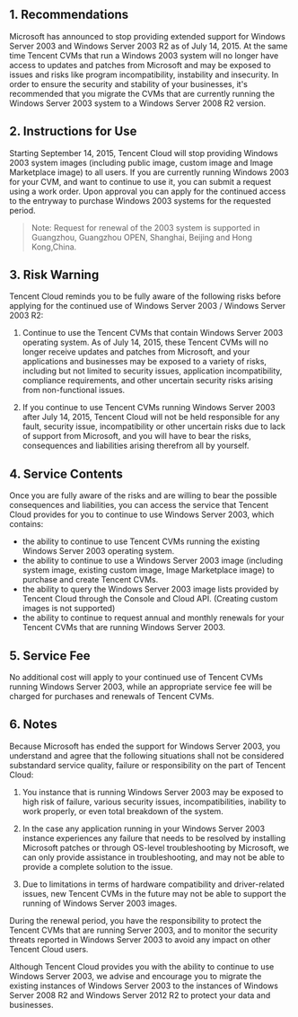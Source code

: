 ## 1. Recommendations

Microsoft has announced to stop providing extended support for Windows Server 2003 and Windows Server 2003 R2 as of July 14, 2015. At the same time Tencent CVMs that run a Windows 2003 system will no longer have access to updates and patches from Microsoft and may be exposed to issues and risks like program incompatibility, instability and insecurity. In order to ensure the security and stability of your businesses, it's recommended that you migrate the CVMs that are currently running the Windows Server 2003 system to a Windows Server 2008 R2 version.

## 2. Instructions for Use
Starting September 14, 2015, Tencent Cloud will stop providing Windows 2003 system images (including public image, custom image and Image Marketplace image) to all users. If you are currently running Windows 2003 for your CVM, and want to continue to use it, you can submit a request using a work order. Upon approval you can apply for the continued access to the entryway to purchase Windows 2003 systems for the requested period.

> Note: Request for renewal of the 2003 system is supported in Guangzhou, Guangzhou OPEN, Shanghai, Beijing and Hong Kong,China.

## 3. Risk Warning
Tencent Cloud reminds you to be fully aware of the following risks before applying for the continued use of Windows Server 2003 / Windows Server 2003 R2:

1) Continue to use the Tencent CVMs that contain Windows Server 2003 operating system. As of July 14, 2015, these Tencent CVMs will no longer receive updates and patches from Microsoft, and your applications and businesses may be exposed to a variety of risks, including but not limited to security issues, application incompatibility, compliance requirements, and other uncertain security risks arising from non-functional issues.

2) If you continue to use Tencent CVMs running Windows Server 2003 after July 14, 2015, Tencent Cloud will not be held responsible for any fault, security issue, incompatibility or other uncertain risks due to lack of support from Microsoft, and you will have to bear the risks, consequences and liabilities arising therefrom all by yourself.

## 4. Service Contents
Once you are fully aware of the risks and are willing to bear the possible consequences and liabilities, you can access the service that Tencent Cloud provides for you to continue to use Windows Server 2003, which contains:

- the ability to continue to use Tencent CVMs running the existing Windows Server 2003 operating system.
- the ability to continue to use a Windows Server 2003 image (including system image, existing custom image, Image Marketplace image) to purchase and create Tencent CVMs.
- the ability to query the Windows Server 2003 image lists provided by Tencent Cloud through the Console and Cloud API. (Creating custom images is not supported)
- the ability to continue to request annual and monthly renewals for your Tencent CVMs that are running Windows Server 2003.

## 5. Service Fee
No additional cost will apply to your continued use of Tencent CVMs running Windows Server 2003, while an appropriate service fee will be charged for purchases and renewals of Tencent CVMs.

## 6. Notes
Because Microsoft has ended the support for Windows Server 2003, you understand and agree that the following situations shall not be considered substandard service quality, failure or responsibility on the part of Tencent Cloud:

1) You instance that is running Windows Server 2003 may be exposed to high risk of failure, various security issues, incompatibilities, inability to work properly, or even total breakdown of the system.

2) In the case any application running in your Windows Server 2003 instance experiences any failure that needs to be resolved by installing Microsoft patches or through OS-level troubleshooting by Microsoft, we can only provide assistance in troubleshooting, and may not be able to provide a complete solution to the issue.

3) Due to limitations in terms of hardware compatibility and driver-related issues, new Tencent CVMs in the future may not be able to support the running of Windows Server 2003 images.

During the renewal period, you have the responsibility to protect the Tencent CVMs that are running Server 2003, and to monitor the security threats reported in Windows Server 2003 to avoid any impact on other Tencent Cloud users.

Although Tencent Cloud provides you with the ability to continue to use Windows Server 2003, we advise and encourage you to migrate the existing instances of Windows Server 2003 to the instances of Windows Server 2008 R2 and Windows Server 2012 R2 to protect your data and businesses.